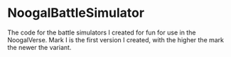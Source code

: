 # NoogalBattleSimulator
The code for the battle simulators I created for fun for use in the NoogalVerse.
Mark I is the first version I created, with the higher the mark the newer the variant.
